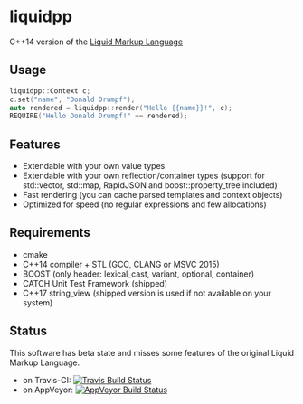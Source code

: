 # liquidpp
C++14 version of the [Liquid Markup Language](https://shopify.github.io/liquid/)

Usage
-----

```C++
liquidpp::Context c;
c.set("name", "Donald Drumpf");
auto rendered = liquidpp::render("Hello {{name}}!", c);
REQUIRE("Hello Donald Drumpf!" == rendered);
```

Features
-----
* Extendable with your own value types
* Extendable with your own reflection/container types
  (support for std::vector, std::map, RapidJSON and boost::property_tree included)
* Fast rendering (you can cache parsed templates and context objects)
* Optimized for speed (no regular expressions and few allocations)

Requirements
-----
* cmake
* C++14 compiler + STL (GCC, CLANG or MSVC 2015)
* BOOST (only header: lexical_cast, variant, optional, container)
* CATCH Unit Test Framework (shipped)
* C++17 string_view (shipped version is used if not available on your system)

Status
-----
This software has beta state and misses some features of the original Liquid Markup Language.

- on Travis-CI: [![Travis Build Status](https://travis-ci.org/mrpi/liquidpp.svg?branch=master)](https://travis-ci.org/mrpi/liquidpp)
- on AppVeyor: [![AppVeyor Build Status](https://ci.appveyor.com/api/projects/status/91g3twect2bacw3w/branch/master?svg=true)](https://ci.appveyor.com/project/mrpi/liquidpp)
